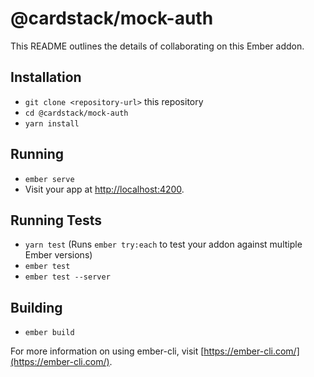 # @cardstack/mock-auth

This README outlines the details of collaborating on this Ember addon.

## Installation

* `git clone <repository-url>` this repository
* `cd @cardstack/mock-auth`
* `yarn install`

## Running

* `ember serve`
* Visit your app at [http://localhost:4200](http://localhost:4200).

## Running Tests

* `yarn test` (Runs `ember try:each` to test your addon against multiple Ember versions)
* `ember test`
* `ember test --server`

## Building

* `ember build`

For more information on using ember-cli, visit [https://ember-cli.com/](https://ember-cli.com/).
